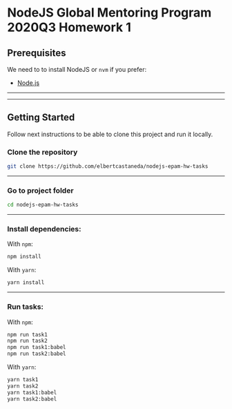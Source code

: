 # NodeJS Global Mentoring Program 2020Q3 Homework 1

## Prerequisites

We need to to install NodeJS or `nvm` if you prefer:

- [Node.js](https://nodejs.org/en/)

---
---

## Getting Started

Follow next instructions to be able to clone this project and run it locally.

### Clone the repository

```bash
git clone https://github.com/elbertcastaneda/nodejs-epam-hw-tasks
```

---

### Go to project folder

```bash
cd nodejs-epam-hw-tasks
```

---

### Install dependencies:

With `npm`:

```bash
npm install
```

With `yarn`:

```bash
yarn install
```

----

### Run tasks:

With `npm`:
```bash
npm run task1
npm run task2
npm run task1:babel
npm run task2:babel
```

With `yarn`:
```bash
yarn task1
yarn task2
yarn task1:babel
yarn task2:babel
```